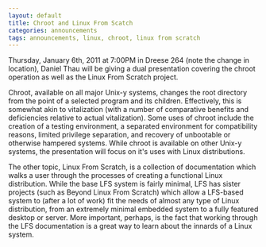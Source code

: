 ```yaml
---
layout: default
title: Chroot and Linux From Scatch
categories: announcements
tags: announcements, linux, chroot, linux from scratch
---
```

Thursday, January 6th, 2011 at 7:00PM in Dreese 264 (note the change in location), Daniel Thau will be giving a dual presentation covering the chroot operation as well as the Linux From Scratch project.

Chroot, available on all major Unix-y systems, changes the root directory from the point of a selected program and its children.  Effectively, this is somewhat akin to vitalization (with a number of comparative benefits and deficiencies relative to actual vitalization).  Some uses of chroot include the creation of a testing environment, a separated environment for compatibility reasons, limited privilege separation, and recovery of unbootable or otherwise hampered systems.  While chroot is available on other Unix-y systems, the presentation will focus on it's uses with Linux distributions.

The other topic, Linux From Scratch, is a collection of documentation which walks a user through the processes of creating a functional Linux distribution.  While the base LFS system is fairly minimal, LFS has sister projects (such as Beyond Linux From Scratch) which allow a LFS-based system to (after a lot of work) fit the needs of almost any type of Linux distribution, from an extremely minimal embedded system to a fully featured desktop or server.  More important, perhaps, is the fact that working through the LFS documentation is a great way to learn about the innards of a Linux system.
